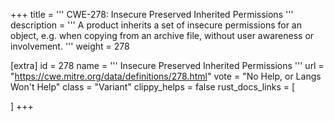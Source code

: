 +++
title = '''
CWE-278: Insecure Preserved Inherited Permissions
'''
description	= '''
A product inherits a set of insecure permissions for an object, e.g. when copying from an archive file, without user awareness or involvement.
'''
weight = 278

[extra]
id = 278
name = '''
Insecure Preserved Inherited Permissions
'''
url = "https://cwe.mitre.org/data/definitions/278.html"
vote = "No Help, or Langs Won't Help"
class = "Variant"
clippy_helps = false
rust_docs_links = [
	
]
+++
